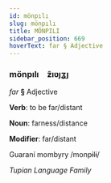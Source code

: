 ```yaml
---
id: mönpılı
slug: mönpılı
title: MÖNPILI
sidebar_position: 669
hoverText: far § Adjective
---
```


### mönpılı&emsp;<span kind="abugida">ƶ̃ıʋȷʓȷ</span>

*far* **§** Adjective

**Verb**: to be far/distant

**Noun**: farness/distance

**Modifier**: far/distant

Guaraní mombyry /monpɨlɨ/

*Tupian Language Family*